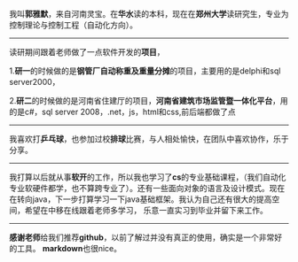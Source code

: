    我叫**郭雅默**，来自河南灵宝。在**华水**读的本科，现在在**郑州大学**读研究生，专业为控制理论与控制工程（自动化方向）。 
***
   读研期间跟着老师做了一点软件开发的**项目**，

   1.**研一**的时候做的是**钢管厂自动称重及重量分摊**的项目，主要用的是delphi和sql  server2000，

   2.**研二**的时候做的是河南省住建厅的项目，**河南省建筑市场监管暨一体化平台**，用的是c#，sql server 2008，.net，js，html和css,前后端都做了点
***
   我喜欢打**乒乓球**，也参加过校**排球**比赛，与人相处愉快，在团队中喜欢协作，乐于分享。
***
   我打算以后就从事**软开**的工作，所以我也学习了**cs**的专业基础课程，（我们自动化专业软硬件都学，也不算跨专业了）。还有一些面向对象的语言及设计模式。现在在转向java，下一步打算学习一下java基础框架。我认为自己还有很大的提高空间，希望在中移在线跟着老师多学习， 乐意一直实习到毕业并留下来工作。
***
   **感谢老师**给我们推荐**github**，以前了解过并没有真正的使用，确实是一个非常好的工具。
   **markdown**也很nice。
